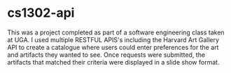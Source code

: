 # cs1302-api

This was a project completed as part of a software engineering class taken at UGA. I used multiple RESTFUL APIS's including the Harvard Art Gallery API to create a catalogue where users could enter preferences for the art and artifacts they wanted to see. Once requests were submitted, the artifacts that matched their criteria were displayed in a slide show format.
